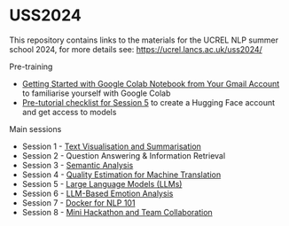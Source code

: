 # USS2024
This repository contains links to the materials for the UCREL NLP summer school 2024, for more details see: https://ucrel.lancs.ac.uk/uss2024/

Pre-training
* [Getting Started with Google Colab Notebook from Your Gmail Account](https://github.com/dml2611/google-colab-tutorial) to familiarise yourself with Google Colab 
* [Pre-tutorial checklist for Session 5](https://github.com/UCREL/Session_5_Large_Language_Models/blob/main/Pre-Tutorial%20Checklist.pdf) to create a Hugging Face account and get access to models

Main sessions
* Session 1 - [Text Visualisation and Summarisation](https://github.com/UCREL/Session1_Visualisation_and_Summarisation)
* Session 2 - Question Answering & Information Retrieval
* Session 3 - [Semantic Analysis](https://github.com/UCREL/Session_3_Semantic_Analysis)
* Session 4 - [Quality Estimation for Machine Translation](https://github.com/UCREL/Session-4-Quality-Estimation-for-Machine-Translation-)
* Session 5 - [Large Language Models (LLMs)](https://github.com/UCREL/Session_5_Large_Language_Models)
* Session 6 - [LLM-Based Emotion Analysis](https://github.com/UCREL/Session-6-LLM-Based-Emotion-Analysis)
* Session 7 - [Docker for NLP 101](https://github.com/UCREL/Session_7_Docker_101a)
* Session 8 - [Mini Hackathon and Team Collaboration](https://github.com/UCREL/USS2024_Session_8_Hackathon)

